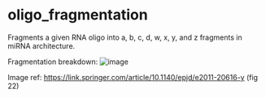 # oligo_fragmentation
Fragments a given RNA oligo into a, b, c, d, w, x, y, and z fragments in miRNA architecture. 

Fragmentation breakdown:
![image](https://github.com/user-attachments/assets/ed8481eb-fc1c-4689-be63-43a91642a46f)

Image ref: https://link.springer.com/article/10.1140/epjd/e2011-20616-y (fig 22)
